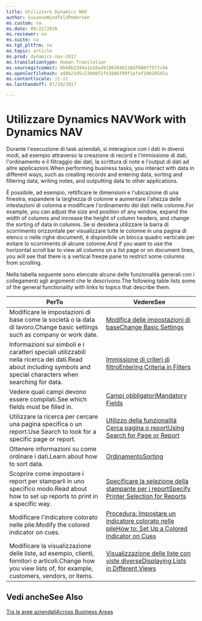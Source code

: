 ```yaml
---
title: Utilizzare Dynamics NAV
author: SusanneWindfeldPedersen
ms.custom: na
ms.date: 09/22/2016
ms.reviewer: na
ms.suite: na
ms.tgt_pltfrm: na
ms.topic: article
ms.prod: dynamics-nav-2017
ms.translationtype: Human Translation
ms.sourcegitcommit: 6b60b1344a1e18ad91863046110df880f75f7c04
ms.openlocfilehash: ad4b21d5c23b00f1fe1606f89f1efaf19028565a
ms.contentlocale: it-it
ms.lasthandoff: 07/19/2017

---
```

    
# <a name="work-with-dynamics-nav"></a><span data-ttu-id="29a6c-102">Utilizzare Dynamics NAV</span><span class="sxs-lookup"><span data-stu-id="29a6c-102">Work with Dynamics NAV</span></span>
<span data-ttu-id="29a6c-103">Durante l'esecuzione di task aziendali, si interagisce con i dati in diversi modi, ad esempio attraverso la creazione di record e l'immissione di dati, l'ordinamento e il filtraggio dei dati, la scrittura di note e l'output di dati ad altre applicazioni.</span><span class="sxs-lookup"><span data-stu-id="29a6c-103">When performing business tasks, you interact with data in different ways, such as creating records and entering data, sorting and filtering data, writing notes, and outputting data to other applications.</span></span>

<span data-ttu-id="29a6c-104">È possibile, ad esempio, rettificare le dimensioni e l'ubicazione di una finestra, espandere la larghezza di colonne e aumentare l'altezza delle intestazioni di colonna e modificare l'ordinamento dei dati nelle colonne.</span><span class="sxs-lookup"><span data-stu-id="29a6c-104">For example, you can adjust the size and position of any window, expand the width of columns and increase the height of column headers, and change the sorting of data in columns.</span></span> <span data-ttu-id="29a6c-105">Se si desidera utilizzare la barra di scorrimento orizzontale per visualizzare tutte le colonne in una pagina di elenco o nelle righe documenti, è disponibile un blocca quadro verticale per evitare lo scorrimento di alcune colonne.</span><span class="sxs-lookup"><span data-stu-id="29a6c-105">And if you want to use the horizontal scroll bar to view all columns on a list page or on document lines, you will see that there is a vertical freeze pane to restrict some columns from scrolling.</span></span>

<span data-ttu-id="29a6c-106">Nella tabella seguente sono elencate alcune delle funzionalità generali con i collegamenti agli argomenti che le descrivono.</span><span class="sxs-lookup"><span data-stu-id="29a6c-106">The following table lists some of the general functionality with links to topics that describe them.</span></span>

|<span data-ttu-id="29a6c-107">Per</span><span class="sxs-lookup"><span data-stu-id="29a6c-107">To</span></span> |<span data-ttu-id="29a6c-108">Vedere</span><span class="sxs-lookup"><span data-stu-id="29a6c-108">See</span></span> |
|---|----|
|<span data-ttu-id="29a6c-109">Modificare le impostazioni di base come la società o la data di lavoro.</span><span class="sxs-lookup"><span data-stu-id="29a6c-109">Change basic settings such as company or work date.</span></span>|[<span data-ttu-id="29a6c-110">Modifica delle impostazioni di base</span><span class="sxs-lookup"><span data-stu-id="29a6c-110">Change Basic Settings</span></span>](ui-change-basic-settings.md)|
|<span data-ttu-id="29a6c-111">Informazioni sui simboli e i caratteri speciali utilizzabili nella ricerca dei dati.</span><span class="sxs-lookup"><span data-stu-id="29a6c-111">Read about including symbols and special characters when searching for data.</span></span>|[<span data-ttu-id="29a6c-112">Immissione di criteri di filtro</span><span class="sxs-lookup"><span data-stu-id="29a6c-112">Entering Criteria in Filters</span></span>](ui-enter-criteria-filters.md)|
|<span data-ttu-id="29a6c-113">Vedere quali campi devono essere compilati.</span><span class="sxs-lookup"><span data-stu-id="29a6c-113">See which fields must be filled in.</span></span>|[<span data-ttu-id="29a6c-114">Campi obbligatori</span><span class="sxs-lookup"><span data-stu-id="29a6c-114">Mandatory Fields</span></span>](ui-mandatory-fields.md)|
|<span data-ttu-id="29a6c-115">Utilizzare la ricerca per cercare una pagina specifica o un report.</span><span class="sxs-lookup"><span data-stu-id="29a6c-115">Use Search to look for a specific page or report.</span></span>|[<span data-ttu-id="29a6c-116">Utilizzo della funzionalità Cerca pagina o report</span><span class="sxs-lookup"><span data-stu-id="29a6c-116">Using Search for Page or Report</span></span>](ui-search.md)|
|<span data-ttu-id="29a6c-117">Ottenere informazioni su come ordinare i dati.</span><span class="sxs-lookup"><span data-stu-id="29a6c-117">Learn about how to sort data.</span></span>|[<span data-ttu-id="29a6c-118">Ordinamento</span><span class="sxs-lookup"><span data-stu-id="29a6c-118">Sorting</span></span>](ui-sorting.md)|
|<span data-ttu-id="29a6c-119">Scoprire come impostare i report per stamparli in uno specifico modo.</span><span class="sxs-lookup"><span data-stu-id="29a6c-119">Read about how to set up reports to print in a specific way.</span></span>|[<span data-ttu-id="29a6c-120">Specificare la selezione della stampante per i report</span><span class="sxs-lookup"><span data-stu-id="29a6c-120">Specify Printer Selection for Reports</span></span>](ui-specify-printer-selection-reports.md)|
|<span data-ttu-id="29a6c-121">Modificare l'indicatore colorato nelle pile.</span><span class="sxs-lookup"><span data-stu-id="29a6c-121">Modify the colored indicator on cues.</span></span>|[<span data-ttu-id="29a6c-122">Procedura: Impostare un indicatore colorato nelle pile</span><span class="sxs-lookup"><span data-stu-id="29a6c-122">How to: Set Up a Colored Indicator on Cues</span></span>](ui-how-setup-colored-indicator-cues.md)|
|<span data-ttu-id="29a6c-123">Modificare la visualizzazione delle liste, ad esempio, clienti, fornitori o articoli.</span><span class="sxs-lookup"><span data-stu-id="29a6c-123">Change how you view lists of, for example, customers, vendors, or items.</span></span>|[<span data-ttu-id="29a6c-124">Visualizzazione delle liste con viste diverse</span><span class="sxs-lookup"><span data-stu-id="29a6c-124">Displaying Lists in Different Views</span></span>](across-display-lists-different-views.md)|

## <a name="see-also"></a><span data-ttu-id="29a6c-125">Vedi anche</span><span class="sxs-lookup"><span data-stu-id="29a6c-125">See Also</span></span>
[<span data-ttu-id="29a6c-126">Tra le aree aziendali</span><span class="sxs-lookup"><span data-stu-id="29a6c-126">Across Business Areas</span></span>](ui-across-business-areas.md)

